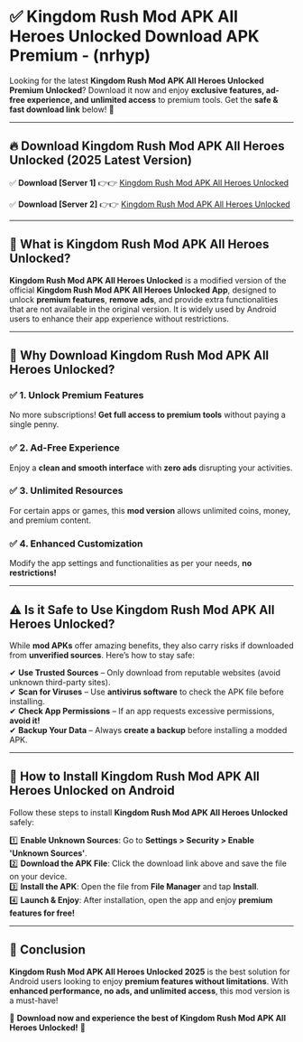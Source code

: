 
# ✅ Kingdom Rush Mod APK All Heroes Unlocked Download APK Premium -  (nrhyp) 

Looking for the latest **Kingdom Rush Mod APK All Heroes Unlocked Premium Unlocked**? Download it now and enjoy **exclusive features, ad-free experience, and unlimited access** to premium tools. Get the **safe & fast download link** below! 🚀

---

## 🔥 Download Kingdom Rush Mod APK All Heroes Unlocked (2025 Latest Version)

✅ **Download [Server 1]** 👉👉 [Kingdom Rush Mod APK All Heroes Unlocked ](https://apkcomod.com?title=Kingdom_Rush_Mod_APK_All_Heroes_Unlocked)  

✅ **Download [Server 2]** 👉👉 [Kingdom Rush Mod APK All Heroes Unlocked ](https://apkcomod.com?title=Kingdom_Rush_Mod_APK_All_Heroes_Unlocked)  


---

## 📌 What is Kingdom Rush Mod APK All Heroes Unlocked?

**Kingdom Rush Mod APK All Heroes Unlocked** is a modified version of the official **Kingdom Rush Mod APK All Heroes Unlocked App**, designed to unlock **premium features**, **remove ads**, and provide extra functionalities that are not available in the original version. It is widely used by Android users to enhance their app experience without restrictions.

---

## 🌟 Why Download Kingdom Rush Mod APK All Heroes Unlocked?

### ✅ 1. Unlock Premium Features
No more subscriptions! **Get full access to premium tools** without paying a single penny.

### ✅ 2. Ad-Free Experience
Enjoy a **clean and smooth interface** with **zero ads** disrupting your activities.

### ✅ 3. Unlimited Resources
For certain apps or games, this **mod version** allows unlimited coins, money, and premium content.

### ✅ 4. Enhanced Customization
Modify the app settings and functionalities as per your needs, **no restrictions!**

---

## ⚠️ Is it Safe to Use Kingdom Rush Mod APK All Heroes Unlocked?

While **mod APKs** offer amazing benefits, they also carry risks if downloaded from **unverified sources**. Here’s how to stay safe:

✔ **Use Trusted Sources** – Only download from reputable websites (avoid unknown third-party sites).  
✔ **Scan for Viruses** – Use **antivirus software** to check the APK file before installing.  
✔ **Check App Permissions** – If an app requests excessive permissions, **avoid it!**  
✔ **Backup Your Data** – Always **create a backup** before installing a modded APK.

---

## 📲 How to Install Kingdom Rush Mod APK All Heroes Unlocked on Android

Follow these steps to install **Kingdom Rush Mod APK All Heroes Unlocked** safely:

1️⃣ **Enable Unknown Sources**: Go to **Settings > Security > Enable 'Unknown Sources'**.  
2️⃣ **Download the APK File**: Click the download link above and save the file on your device.  
3️⃣ **Install the APK**: Open the file from **File Manager** and tap **Install**.  
4️⃣ **Launch & Enjoy**: After installation, open the app and enjoy **premium features for free!**

---

## 🚀 Conclusion

**Kingdom Rush Mod APK All Heroes Unlocked 2025** is the best solution for Android users looking to enjoy **premium features without limitations**. With **enhanced performance, no ads, and unlimited access**, this mod version is a must-have!

🔻 **Download now and experience the best of Kingdom Rush Mod APK All Heroes Unlocked!** 🔻

